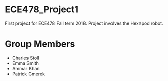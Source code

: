 # ECE478_Project1
First project for ECE478 Fall term 2018. Project involves the Hexapod robot.

# Group Members
* Charles Stoll
* Emma Smith
* Ammar Khan
* Patrick Gmerek
